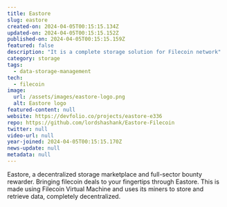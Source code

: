 ```yaml
---
title: Eastore
slug: eastore
created-on: 2024-04-05T00:15:15.134Z
updated-on: 2024-04-05T00:15:15.152Z
published-on: 2024-04-05T00:15:15.159Z
featured: false
description: "It is a complete storage solution for Filecoin network"
category: storage
tags:
  - data-storage-management
tech:
  - filecoin
image:
  url: /assets/images/eastore-logo.png
  alt: Eastore logo
featured-content: null
website: https://devfolio.co/projects/eastore-e336
repo: https://github.com/lordshashank/Eastore-Filecoin
twitter: null
video-url: null
year-joined: 2024-04-05T00:15:15.170Z
news-update: null
metadata: null
---
```


Eastore, a decentralized storage marketplace and full-sector bounty rewarder. Bringing filecoin deals to your fingertips through Eastore. This is made using Filecoin Virtual Machine and uses its miners to store and retrieve data, completely decentralized.
